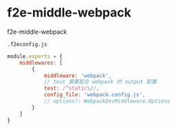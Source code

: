 # f2e-middle-webpack
f2e-middle-webpack

``.f2econfig.js``

```js
module.exports = {
    middlewares: [
        {
            middleware: 'webpack',
            // test 需要配合 webpack 的 output 配置
            test: /^static\//,
            config_file: 'webpack.config.js',
            // options?: WebpackDevMiddleware.Options
        }
    ]
}
```
